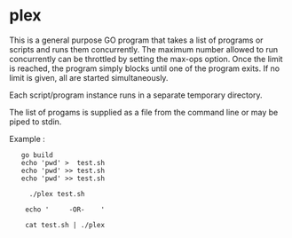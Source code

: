 # plex

This is a general purpose GO program that takes a list of programs or
scripts and runs them concurrently. The maximum number allowed to run
concurrently can be throttled by setting the max-ops option. Once the limit
is reached, the program simply blocks until one of the program exits. If no
limit is given, all are started simultaneously.

Each script/program instance runs in a separate temporary directory.

The list of progams is supplied as a file from the command line or may be
piped to stdin.

Example :

       go build 
       echo 'pwd' >  test.sh
       echo 'pwd' >> test.sh
       echo 'pwd' >> test.sh

         ./plex test.sh

        echo '     -OR-    '

        cat test.sh | ./plex


